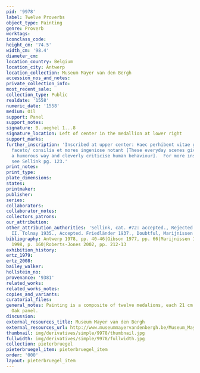 ```yaml
---
pid: '9978'
label: Twelve Proverbs
object_type: Painting
genre: Proverb
worktags:
iconclass_code:
height_cm: '74.5'
width_cm: '98.4'
diameter_cm:
location_country: Belgium
location_city: Antwerp
location_collection: Museum Mayer van den Bergh
accession_nos_and_notes:
private_collection_info:
most_recent_sale:
collection_type: Public
realdate: '1558'
numeric_date: '1558'
medium: Oil
support: Panel
support_notes:
signature: B..ueghel 1...8
signature_location: Left of center in the medallion at lower right
support_marks:
further_inscription: 'Inscribed at upper center: Haec perhibent vitae gestu ridenda
  faceto/ consilia et mores ingeniose notant [These everyday scenes give advice in
  a humorous way and cleverly criticise human behaviour].  For more inscriptions,
  see Sellink pg. 123.'
print_notes:
print_type:
plate_dimensions:
states:
printmaker:
publisher:
series:
collaborators:
collaborator_notes:
collectors_patrons:
our_attribution:
other_attribution_authorities: 'Sellink, cat. #72: accepted., Rejected. Coppy by PB
  II. Tolnay 1935., Accepted. Friedländer 1937., Doubtful, Marijnissen 1988'
bibliography: Antwerp 1978, pp. 40-46|Gibson 1977, pp. 66|Marijnissen 1988, pp. 383-84|Seipel
  1998, p. 160|Roberts-Jones 2002, pp. 212-13
exhibition_history:
ertz_1979:
ertz_2008:
bailey_walker:
hollstein_no:
provenance: '9381'
related_works:
related_works_notes:
copies_and_variants:
curatorial_files:
general_notes: Painting is a composite of twelve medalions, each 21 cm in diameter.
  Oak panel.
discussion:
external_resources_title: Museum Mayer van den Bergh
external_resources_url: http://www.museummayervandenbergh.be/Museum_MayerVanDenBergh_EN/MayerVanDenBerghEN/What-is-there-to-see/Masterpieces/Twelve-proverbs-on-wooden-plates.html
thumbnail: img/derivatives/simple/9978/thumbnail.jpg
fullwidth: img/derivatives/simple/9978/fullwidth.jpg
collection: pieterbruegel
pieterbruegel_item: pieterbruegel_item
order: '000'
layout: pieterbruegel_item
---
```

